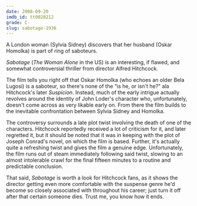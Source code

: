 ```yaml
---
date: 2008-09-20
imdb_id: tt0028212
grade: C-
slug: sabotage-1936
---
```


A London woman (Sylvia Sidney) discovers that her husband (Oskar Homolka) is part of ring of saboteurs.

_Sabotage_ (_The Woman Alone_ in the US) is an interesting, if flawed, and somewhat controversial thriller from director Alfred Hitchcock.

The film tells you right off that Oskar Homolka (who echoes an older Bela Lugosi) is a saboteur, so there's none of the "is he, or isn't he?" ala Hitchcock's later <span data-imdb-id="tt0034248">_Suspicion_</span>. Instead, much of the early intrigue actually revolves around the identity of John Loder's character who, unfortunately, doesn't come across as very likable early on. From there the film builds to the inevitable confrontation between Sylvia Sidney and Homolka.

The controversy surrounds a late plot twist involving the death of one of the characters. Hitchcock reportedly received a lot of criticism for it, and later regretted it, but it should be noted that it was in keeping with the plot of Joseph Conrad's novel, on which the film is based. Further, it's actually quite a refreshing twist and gives the film a genuine edge. Unfortunately, the film runs out of steam immediately following said twist, slowing to an almost intolerable crawl for the final fifteen minutes to a routine and predictable conclusion.

That said, _Sabotage_ is worth a look for Hitchcock fans, as it shows the director getting even more comfortable with the suspense genre he'd become so closely associated with throughout his career; just turn it off after that certain someone dies. Trust me, you know how it ends.

